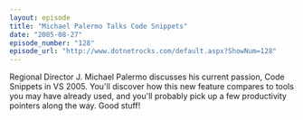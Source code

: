```yaml
---
layout: episode
title: "Michael Palermo Talks Code Snippets"
date: "2005-08-27"
episode_number: "128"
episode_url: "http://www.dotnetrocks.com/default.aspx?ShowNum=128"
---
```


Regional Director J. Michael Palermo discusses his current passion, Code Snippets in VS 2005. You'll discover how this new feature compares to tools you may have already used, and you'll probably pick up a few productivity pointers along the way. Good stuff!

